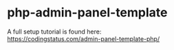 # php-admin-panel-template
A full setup tutorial is found here: <br>
https://codingstatus.com/admin-panel-template-php/

